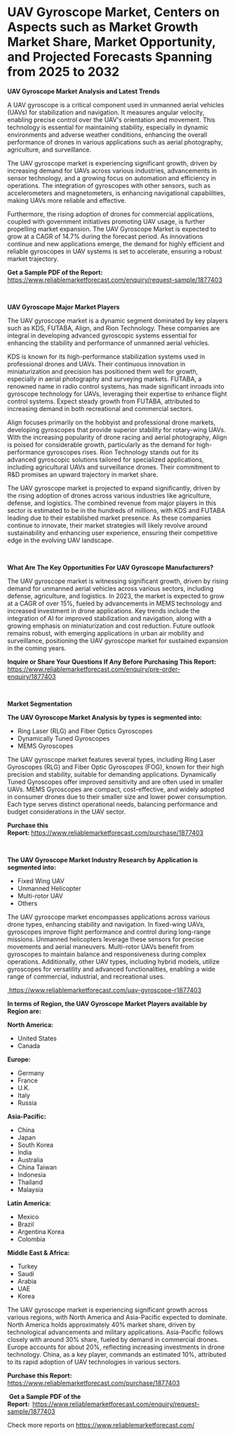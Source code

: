 <p><h1>UAV Gyroscope Market, Centers on Aspects such as Market Growth Market Share, Market Opportunity, and Projected Forecasts Spanning from 2025 to 2032</h1></p><p><strong>UAV Gyroscope Market Analysis and Latest Trends</strong></p>
<p><p>A UAV gyroscope is a critical component used in unmanned aerial vehicles (UAVs) for stabilization and navigation. It measures angular velocity, enabling precise control over the UAV's orientation and movement. This technology is essential for maintaining stability, especially in dynamic environments and adverse weather conditions, enhancing the overall performance of drones in various applications such as aerial photography, agriculture, and surveillance.</p><p>The UAV gyroscope market is experiencing significant growth, driven by increasing demand for UAVs across various industries, advancements in sensor technology, and a growing focus on automation and efficiency in operations. The integration of gyroscopes with other sensors, such as accelerometers and magnetometers, is enhancing navigational capabilities, making UAVs more reliable and effective. </p><p>Furthermore, the rising adoption of drones for commercial applications, coupled with government initiatives promoting UAV usage, is further propelling market expansion. The UAV Gyroscope Market is expected to grow at a CAGR of 14.7% during the forecast period. As innovations continue and new applications emerge, the demand for highly efficient and reliable gyroscopes in UAV systems is set to accelerate, ensuring a robust market trajectory.</p></p>
<p><strong>Get a Sample PDF of the Report:&nbsp;</strong> <a href="https://www.reliablemarketforecast.com/enquiry/request-sample/1877403?utm_campaign=2620&utm_medium=2&utm_source=Github&utm_content=ia&utm_term=19022025&utm_id=uav-gyroscope">https://www.reliablemarketforecast.com/enquiry/request-sample/1877403</a></p>
<p>&nbsp;</p>
<p><strong>UAV Gyroscope Major Market Players</strong></p>
<p><p>The UAV gyroscope market is a dynamic segment dominated by key players such as KDS, FUTABA, Align, and Rion Technology. These companies are integral in developing advanced gyroscopic systems essential for enhancing the stability and performance of unmanned aerial vehicles.</p><p>KDS is known for its high-performance stabilization systems used in professional drones and UAVs. Their continuous innovation in miniaturization and precision has positioned them well for growth, especially in aerial photography and surveying markets. FUTABA, a renowned name in radio control systems, has made significant inroads into gyroscope technology for UAVs, leveraging their expertise to enhance flight control systems. Expect steady growth from FUTABA, attributed to increasing demand in both recreational and commercial sectors.</p><p>Align focuses primarily on the hobbyist and professional drone markets, developing gyroscopes that provide superior stability for rotary-wing UAVs. With the increasing popularity of drone racing and aerial photography, Align is poised for considerable growth, particularly as the demand for high-performance gyroscopes rises. Rion Technology stands out for its advanced gyroscopic solutions tailored for specialized applications, including agricultural UAVs and surveillance drones. Their commitment to R&D promises an upward trajectory in market share.</p><p>The UAV gyroscope market is projected to expand significantly, driven by the rising adoption of drones across various industries like agriculture, defense, and logistics. The combined revenue from major players in this sector is estimated to be in the hundreds of millions, with KDS and FUTABA leading due to their established market presence. As these companies continue to innovate, their market strategies will likely revolve around sustainability and enhancing user experience, ensuring their competitive edge in the evolving UAV landscape.</p></p>
<p>&nbsp;</p>
<p><strong>What Are The Key Opportunities For UAV Gyroscope Manufacturers?</strong></p>
<p><p>The UAV gyroscope market is witnessing significant growth, driven by rising demand for unmanned aerial vehicles across various sectors, including defense, agriculture, and logistics. In 2023, the market is expected to grow at a CAGR of over 15%, fueled by advancements in MEMS technology and increased investment in drone applications. Key trends include the integration of AI for improved stabilization and navigation, along with a growing emphasis on miniaturization and cost reduction. Future outlook remains robust, with emerging applications in urban air mobility and surveillance, positioning the UAV gyroscope market for sustained expansion in the coming years.</p></p>
<p><strong>Inquire or Share Your Questions If Any Before Purchasing This Report:</strong> <a href="https://www.reliablemarketforecast.com/enquiry/pre-order-enquiry/1877403?utm_campaign=2620&utm_medium=2&utm_source=Github&utm_content=ia&utm_term=19022025&utm_id=uav-gyroscope">https://www.reliablemarketforecast.com/enquiry/pre-order-enquiry/1877403</a></p>
<p>&nbsp;</p>
<p><strong>Market Segmentation</strong></p>
<p><strong>The UAV Gyroscope Market Analysis by types is segmented into:</strong></p>
<p><ul><li>Ring Laser (RLG) and Fiber Optics Gyroscopes</li><li>Dynamically Tuned Gyroscopes</li><li>MEMS Gyroscopes</li></ul></p>
<p><p>The UAV gyroscope market features several types, including Ring Laser Gyroscopes (RLG) and Fiber Optic Gyroscopes (FOG), known for their high precision and stability, suitable for demanding applications. Dynamically Tuned Gyroscopes offer improved sensitivity and are often used in smaller UAVs. MEMS Gyroscopes are compact, cost-effective, and widely adopted in consumer drones due to their smaller size and lower power consumption. Each type serves distinct operational needs, balancing performance and budget considerations in the UAV sector.</p></p>
<p><strong>Purchase this Report:&nbsp;</strong><a href="https://www.reliablemarketforecast.com/purchase/1877403?utm_campaign=2620&utm_medium=2&utm_source=Github&utm_content=ia&utm_term=19022025&utm_id=uav-gyroscope">https://www.reliablemarketforecast.com/purchase/1877403</a></p>
<p>&nbsp;</p>
<p><strong>The UAV Gyroscope Market Industry Research by Application is segmented into:</strong></p>
<p><ul><li>Fixed Wing UAV</li><li>Unmanned Helicopter</li><li>Multi-rotor UAV</li><li>Others</li></ul></p>
<p><p>The UAV gyroscope market encompasses applications across various drone types, enhancing stability and navigation. In fixed-wing UAVs, gyroscopes improve flight performance and control during long-range missions. Unmanned helicopters leverage these sensors for precise movements and aerial maneuvers. Multi-rotor UAVs benefit from gyroscopes to maintain balance and responsiveness during complex operations. Additionally, other UAV types, including hybrid models, utilize gyroscopes for versatility and advanced functionalities, enabling a wide range of commercial, industrial, and recreational uses.</p></p>
<p><a href="https://www.reliablemarketforecast.com/uav-gyroscope-r1877403?utm_campaign=2620&utm_medium=2&utm_source=Github&utm_content=ia&utm_term=19022025&utm_id=uav-gyroscope">&nbsp;https://www.reliablemarketforecast.com/uav-gyroscope-r1877403</a></p>
<p><strong>In terms of Region, the UAV Gyroscope Market Players available by Region are:</strong></p>
<p>
    <p> <strong> North America: </strong>
        <ul>
            <li>United States</li>
            <li>Canada</li>
        </ul>
        </p> 
    <p> <strong> Europe: </strong>
        <ul>
            <li>Germany</li>
            <li>France</li>
            <li>U.K.</li>
            <li>Italy</li>
            <li>Russia</li>
        </ul>
        </p> 
    <p> <strong> Asia-Pacific: </strong>
        <ul>
            <li>China</li>
            <li>Japan</li>
            <li>South Korea</li>
            <li>India</li>
            <li>Australia</li>
            <li>China Taiwan</li>
            <li>Indonesia</li>
            <li>Thailand</li>
            <li>Malaysia</li>
        </ul>
        </p> 
    <p> <strong> Latin America: </strong>
        <ul>
            <li>Mexico</li>
            <li>Brazil</li>
            <li>Argentina Korea</li>
            <li>Colombia</li>
        </ul>
        </p> 
    <p> <strong> Middle East & Africa: </strong>
        <ul>
            <li>Turkey</li>
            <li>Saudi</li>
            <li>Arabia</li>
            <li>UAE</li>
            <li>Korea</li>
        </ul>
    </p>
    </p>
<p><p>The UAV gyroscope market is experiencing significant growth across various regions, with North America and Asia-Pacific expected to dominate. North America holds approximately 40% market share, driven by technological advancements and military applications. Asia-Pacific follows closely with around 30% share, fueled by demand in commercial drones. Europe accounts for about 20%, reflecting increasing investments in drone technology. China, as a key player, commands an estimated 10%, attributed to its rapid adoption of UAV technologies in various sectors.</p></p>
<p><strong>Purchase this Report: </strong><a href="https://www.reliablemarketforecast.com/purchase/1877403?utm_campaign=2620&utm_medium=2&utm_source=Github&utm_content=ia&utm_term=19022025&utm_id=uav-gyroscope">https://www.reliablemarketforecast.com/purchase/1877403</a></p>
<p>&nbsp;<strong>Get a Sample PDF of the Report:&nbsp;&nbsp;</strong><a href="https://www.reliablemarketforecast.com/enquiry/request-sample/1877403?utm_campaign=2620&utm_medium=2&utm_source=Github&utm_content=ia&utm_term=19022025&utm_id=uav-gyroscope">https://www.reliablemarketforecast.com/enquiry/request-sample/1877403</a></p>
<p><strong></strong></p>
<p>Check more reports on <a href="https://www.reliablemarketforecast.com/?utm_campaign=2620&utm_medium=2&utm_source=Github&utm_content=ia&utm_term=19022025&utm_id=uav-gyroscope">https://www.reliablemarketforecast.com/</a></p>
